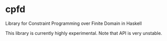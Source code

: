 cpfd
====

Library for Constraint Programming over Finite Domain in Haskell

This library is currently highly experimental.
Note that API is very unstable.
